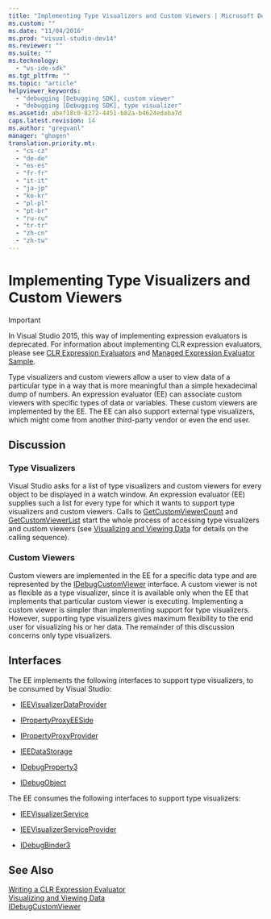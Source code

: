 ```yaml
---
title: "Implementing Type Visualizers and Custom Viewers | Microsoft Docs"
ms.custom: ""
ms.date: "11/04/2016"
ms.prod: "visual-studio-dev14"
ms.reviewer: ""
ms.suite: ""
ms.technology: 
  - "vs-ide-sdk"
ms.tgt_pltfrm: ""
ms.topic: "article"
helpviewer_keywords: 
  - "debugging [Debugging SDK], custom viewer"
  - "debugging [Debugging SDK], type visualizer"
ms.assetid: abef18c0-8272-4451-b82a-b4624edaba7d
caps.latest.revision: 14
ms.author: "gregvanl"
manager: "ghogen"
translation.priority.mt: 
  - "cs-cz"
  - "de-de"
  - "es-es"
  - "fr-fr"
  - "it-it"
  - "ja-jp"
  - "ko-kr"
  - "pl-pl"
  - "pt-br"
  - "ru-ru"
  - "tr-tr"
  - "zh-cn"
  - "zh-tw"
---
```

# Implementing Type Visualizers and Custom Viewers
> [!IMPORTANT]
>  In Visual Studio 2015, this way of implementing expression evaluators is deprecated. For information about implementing CLR expression evaluators, please see [CLR Expression Evaluators](https://github.com/Microsoft/ConcordExtensibilitySamples/wiki/CLR-Expression-Evaluators) and [Managed Expression Evaluator Sample](https://github.com/Microsoft/ConcordExtensibilitySamples/wiki/Managed-Expression-Evaluator-Sample).  
  
 Type visualizers and custom viewers allow a user to view data of a particular type in a way that is more meaningful than a simple hexadecimal dump of numbers. An expression evaluator (EE) can associate custom viewers with specific types of data or variables. These custom viewers are implemented by the EE. The EE can also support external type visualizers, which might come from another third-party vendor or even the end user.  
  
## Discussion  
  
### Type Visualizers  
 Visual Studio asks for a list of type visualizers and custom viewers for every object to be displayed in a watch window. An expression evaluator (EE) supplies such a list for every type for which it wants to support type visualizers and custom viewers. Calls to [GetCustomViewerCount](../../extensibility/debugger/reference/idebugproperty3-getcustomviewercount.md) and [GetCustomViewerList](../../extensibility/debugger/reference/idebugproperty3-getcustomviewerlist.md) start the whole process of accessing type visualizers and custom viewers (see [Visualizing and Viewing Data](../../extensibility/debugger/visualizing-and-viewing-data.md) for details on the calling sequence).  
  
### Custom Viewers  
 Custom viewers are implemented in the EE for a specific data type and are represented by the [IDebugCustomViewer](../../extensibility/debugger/reference/idebugcustomviewer.md) interface. A custom viewer is not as flexible as a type visualizer, since it is available only when the EE that implements that particular custom viewer is executing. Implementing a custom viewer is simpler than implementing support for type visualizers. However, supporting type visualizers gives maximum flexibility to the end user for visualizing his or her data. The remainder of this discussion concerns only type visualizers.  
  
## Interfaces  
 The EE implements the following interfaces to support type visualizers, to be consumed by Visual Studio:  
  
-   [IEEVisualizerDataProvider](../../extensibility/debugger/reference/ieevisualizerdataprovider.md)  
  
-   [IPropertyProxyEESide](../../extensibility/debugger/reference/ipropertyproxyeeside.md)  
  
-   [IPropertyProxyProvider](../../extensibility/debugger/reference/ipropertyproxyprovider.md)  
  
-   [IEEDataStorage](../../extensibility/debugger/reference/ieedatastorage.md)  
  
-   [IDebugProperty3](../../extensibility/debugger/reference/idebugproperty3.md)  
  
-   [IDebugObject](../../extensibility/debugger/reference/idebugobject.md)  
  
 The EE consumes the following interfaces to support type visualizers:  
  
-   [IEEVisualizerService](../../extensibility/debugger/reference/ieevisualizerservice.md)  
  
-   [IEEVisualizerServiceProvider](../../extensibility/debugger/reference/ieevisualizerserviceprovider.md)  
  
-   [IDebugBinder3](../../extensibility/debugger/reference/idebugbinder3.md)  
  
## See Also  
 [Writing a CLR Expression Evaluator](../../extensibility/debugger/writing-a-common-language-runtime-expression-evaluator.md)   
 [Visualizing and Viewing Data](../../extensibility/debugger/visualizing-and-viewing-data.md)   
 [IDebugCustomViewer](../../extensibility/debugger/reference/idebugcustomviewer.md)
